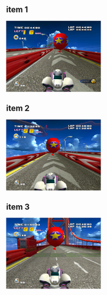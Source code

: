 <style>img{width:256px;display:inline;}</style>
## item 1
![](./Route280/item-1-1.png)

## item 2
![](./Route280/item-2-1.png)

## item 3
![](./Route280/item-3-1.png)

